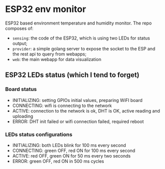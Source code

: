 # ESP32 env monitor

ESP32 based environment temperature and humidity monitor. The repo composes of:

- `sensing`: the code of the ESP32, which is using two LEDs for status output;
- `provider`: a simple golang server to expose the socket to the ESP and the rest api to query from webapps;
- `web`: the main webapp for data visualization

## ESP32 LEDs status (which I tend to forget)

### Board status

- INITIALIZING: setting GPIOs initial values, preparing WiFI board
- CONNECTING: wifi is connecting to the network
- ACTIVE: connection to the network is ok, DHT is OK, active reading and uploading
- ERROR: DHT init failed or wifi connection failed, required reboot

### LEDs status configurations

- INITIALIZING: both LEDs blink for 100 ms every second
- CONNECTING: green OFF, red ON for 100 ms every second
- ACTIVE: red OFF, green ON for 50 ms every two seconds
- ERROR: green OFF, red ON in 500 ms cycles
